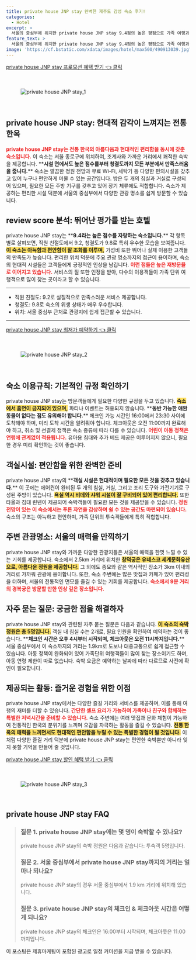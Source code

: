 ```yaml
---
title: private house JNP stay 완벽한 제주도 감성 숙소 후기!
categories:
  - Hotel
excerpt: >
  서울의 중심부에 위치한 private house JNP stay 9.4점의 높은 평점으로 가족 여행과 편안함을 추구하는 이들에게 안성맞춤입니다. 전통 한옥의 매력을 느끼며 현대적인 시설을 경험해보세요!
feature_text: >
  서울의 중심부에 위치한 private house JNP stay 9.4점의 높은 평점으로 가족 여행과 편안함을 추구하는 이들에게 안성맞춤입니다. 전통 한옥의 매력을 느끼며 현대적인 시설을 경험해보세요!
image: 'https://cf.bstatic.com/xdata/images/hotel/max500/490913039.jpg?k=6d725fd0ebdd6825bbc8f3f008a4f943431dd328f06d5f992bc1a95d1598d1d4&o=&hp=1'
---
```


<p><a class="modoo-button" href="https://tinyurl.com/26jsn8tj" rel="nofollow noopener">private house JNP stay 프로모션 혜택 받기 👈 클릭</a></p><br/>
<figure class="image"><img alt="private house JNP stay_1" src="https://cf.bstatic.com/xdata/images/hotel/max1024x768/490913013.jpg?k=2181f5d52aa06569160384ea5b913b674237fd9bdc52a1aa0031e11a902b1da6&amp;o=&amp;hp=1"/></figure><br/>

<h2 id="private_house_description">private house JNP stay: 현대적 감각이 느껴지는 전통 한옥</h2>
<p><b><span style="color: #ee2323;">private house JNP stay는 전통 한국의 아름다움과 현대적인 편리함을 동시에 갖춘 숙소입니다.</span></b> 이 숙소는 서울 종로구에 위치하여, 조계사와 가까운 거리에서 쾌적한 숙박을 제공합니다. **<b>시설 면에서도 높은 점수를부터 청결도까지 모든 부분에서 만족스러움을 줍니다.</b>** 숙소는 깔끔한 정원 전망과 무료 Wi-Fi, 세탁기 등 다양한 편의시설을 갖추고 있어 누구나 편안하게 머물 수 있는 공간입니다. 방은 두 개의 침실과 거실로 구성되어 있으며, 필요한 모든 주방 기구를 갖추고 있어 장기 체류에도 적합합니다. 숙소가 제공하는 편리한 시설 덕분에 서울의 중심부에서 다양한 관광 명소를 쉽게 방문할 수 있습니다.</p>
<h2 id="review_score_analysis">review score 분석: 뛰어난 평가를 받는 호텔</h2>
<p>private house JNP stay는 **<b>9.4라는 높은 점수를 자랑하는 숙소입니다.</b>** 각 항목별로 살펴보면, 직원 친절도에서 9.2, 청결도가 9.8로 특히 우수한 모습을 보여줍니다. <b><span style="background-color: #ffe066;">이 숙소는 아늑함과 편안함이 잘 조화를 이루며,</span></b> 가성비 또한 뛰어나 실제 이용한 고객들의 만족도가 높습니다. 편리한 위치 덕분에 주요 관광 명소까지의 접근이 용이하며, 숙소의 현대적 시설들은 고객들에게 긍정적인 인상을 남깁니다. <b><span style="color: #ee2323;">이런 점들은 높은 재방문율로 이어지고 있습니다.</span></b> 서비스의 질 또한 인정을 받아, 다수의 이용객들이 가족 단위 여행객으로 많이 찾는 곳이라고 할 수 있습니다.</p>
<hr/>
<ul>
<li>직원 친절도: 9.2로 실질적으로 만족스러운 서비스 제공합니다.</li>
<li>청결도: 9.8로 숙소의 위생 상태가 매우 우수합니다.</li>
<li>위치: 서울 중심부 근처로 관광지에 쉽게 접근할 수 있습니다.</li>
</ul>
<hr/>
<p><a class="modoo-button" href="https://tinyurl.com/26jsn8tj" rel="nofollow noopener">private house JNP stay 최저가 예약하기 👈 클릭</a></p><br/>
<figure class="image"><img alt="private house JNP stay_2" src="https://cf.bstatic.com/xdata/images/hotel/max500/490913039.jpg?k=6d725fd0ebdd6825bbc8f3f008a4f943431dd328f06d5f992bc1a95d1598d1d4&amp;o=&amp;hp=1"/></figure><br/>
<h2 id="house_policy">숙소 이용규칙: 기본적인 규정 확인하기</h2>
<p>private house JNP stay는 방문객들에게 필요한 다양한 규정을 두고 있습니다. <b><span style="background-color: #ffe066;">숙소에서 흡연이 금지되어 있으며,</span></b> 파티나 이벤트는 허용되지 않습니다. **<b>동반 가능한 애완동물이 없다는 점도 유의해야 합니다.</b>** 체크인 가능 시간인 16:00에서 23:30 사이에 도착해야 하며, 미리 도착 시간을 알려줘야 합니다. 체크아웃은 오전 11:00까지 완료해야 하고, 취소 및 선결제 정책은 숙소 종류에 따라 다를 수 있습니다. <b><span style="color: #ee2323;">어린이 아동 정책은 연령에 관계없이 적용됩니다.</span></b> 유아용 침대와 추가 베드 제공은 이루어지지 않으니, 필요한 경우 미리 확인하는 것이 좋습니다.</p>
<h2 id="room_features">객실시설: 편안함을 위한 완벽한 준비</h2>
<p>private house JNP stay의 **<b>객실 시설은 현대적이며 필요한 모든 것을 갖추고 있습니다.</b>** 이 곳에는 에어컨이 완비된 두 개의 침실, 거실, 그리고 조리 도구와 가전기기로 구성된 주방이 있습니다. <b><span style="background-color: #ffe066;">욕실 역시 비데와 샤워 시설이 잘 구비되어 있어 편리합니다.</span></b> 또한 타올과 침대 린넨이 제공되어 숙박객들이 필요한 모든 것을 제공받을 수 있습니다. <b><span style="color: #ee2323;">정원 전망이 있는 이 숙소에서는 푸른 자연을 감상하며 쉴 수 있는 공간도 마련되어 있습니다.</span></b> 숙소의 구조는 아늑하고 편안하며, 가족 단위의 투숙객들에게 특히 적합합니다.</p>
<h2 id="nearby_attractions">주변 관광명소: 서울의 매력을 만끽하기</h2>
<p>private house JNP stay와 가까운 다양한 관광지들은 서울의 매력을 한껏 느낄 수 있는 기회를 제공합니다. 숙소에서 2.5km 거리에 위치한 <b><span style="background-color: #ffe066;">창덕궁은 유네스코 세계문화유산으로, 아름다운 정원을 제공합니다.</span></b> 그 외에도 종묘와 같은 역사적인 장소가 3km 이내의 거리로 가까워 관광에 용이합니다. 또한, 숙소 주변에는 많은 맛집과 카페가 있어 편리성을 더하며, 서울의 전통적인 면모를 즐길 수 있는 기회를 제공합니다. <b><span style="color: #ee2323;">숙소에서 9분 거리의 경복궁은 방문할 만한 인상 깊은 장소입니다.</span></b></p>
<h2 id="faq">자주 묻는 질문: 궁금한 점을 해결하자</h2>
<p>private house JNP stay와 관련된 자주 묻는 질문은 다음과 같습니다. <b><span style="background-color: #ffe066;">이 숙소의 숙박 정원은 총 5명입니다.</span></b> 객실 내 침실 수는 2개로, 필요 인원을 확인하여 예약하는 것이 좋습니다. **<b>체크인 시간은 오후 4시부터 시작되며, 체크아웃은 오전 11시까지입니다.</b>** 서울 중심부에서 이 숙소까지의 거리는 1.9km로 도보나 대중교통으로 쉽게 접근할 수 있습니다. 아동 정책이 완화되어 있어 가족단위 여행객들이 많이 찾는 장소이기도 하며, 아동 연령 제한이 따로 없습니다. 숙박 요금은 예약하는 날짜에 따라 다르므로 사전에 확인이 필요합니다.</p>
<h2 id="activities_offered">제공되는 활동: 즐거운 경험을 위한 이점</h2>
<p>private house JNP stay에서는 다양한 즐길 거리와 서비스를 제공하며, 이를 통해 여행의 재미를 더할 수 있습니다. <b><span style="color: #ee2323;">간단한 셀프 요리가 가능하여 가족이나 친구와 함께하는 특별한 저녁시간을 준비할 수 있습니다.</span></b> 숙소 주변에는 여러 맛집과 문화 체험이 가능하여 전통적인 한국의 분위기를 느끼며 오감을 자극하는 활동을 즐길 수 있습니다. <b><span style="background-color: #ffe066;">전통 한옥의 매력을 느끼면서도 현대적인 편안함을 누릴 수 있는 특별한 경험이 될 것입니다.</span></b> 이처럼 다양한 즐길 거리 덕분에 private house JNP stay는 편안한 숙박뿐만 아니라 잊지 못할 기억을 만들어 줄 것입니다.</p>

<p><a class="modoo-button" href="https://tinyurl.com/26jsn8tj" rel="nofollow noopener">private house JNP stay 할인 혜택 받기 👈 클릭</a></p><br>

<figure class="image"><img src="https://cf.bstatic.com/xdata/images/hotel/max500/490913068.jpg?k=4c513c02e7214513db50094f342c1dea4af609641fb92d4f324ed82e59737bea&o=&hp=1" alt="private house JNP stay_3"></figure><br>
<h2 id="private house JNP stay_FAQ">private house JNP stay FAQ</h2>
<div itemscope="" itemtype="https://schema.org/FAQPage"> 
<blockquote> 
<div itemscope="" itemprop="mainEntity" itemtype="https://schema.org/Question"> 
<h3 id="질문_1" itemprop="name">질문 1. private house JNP stay에는 몇 명이 숙박할 수 있나요?</h3> 
<div itemscope="" itemprop="acceptedAnswer" itemtype="https://schema.org/Answer"> 
<span itemprop="text"> 
<p>private house JNP stay의 숙박 정원은 다음과 같습니다: 투숙객 5명입니다.</p> 
</span> 
</div> 
</div> 

<div itemscope="" itemprop="mainEntity" itemtype="https://schema.org/Question"> 
<h3 id="질문_2" itemprop="name">질문 2. 서울 중심부에서 private house JNP stay까지의 거리는 얼마나 되나요?</h3> 
<div itemscope="" itemprop="acceptedAnswer" itemtype="https://schema.org/Answer"> 
<span itemprop="text"> 
<p>private house JNP stay의 경우 서울 중심부에서 1.9 km 거리에 위치해 있습니다.</p> 
</span> 
</div> 
</div> 

<div itemscope="" itemprop="mainEntity" itemtype="https://schema.org/Question"> 
<h3 id="질문_3" itemprop="name">질문 3. private house JNP stay의 체크인 & 체크아웃 시간은 어떻게 되나요?</h3> 
<div itemscope="" itemprop="acceptedAnswer" itemtype="https://schema.org/Answer"> 
<span itemprop="text"> 
<p>private house JNP stay의 체크인은 16:00부터 시작되며, 체크아웃은 11:00까지입니다.</p> 
</span> 
</div> 
</div> 
</blockquote> 
</div><p>이 포스팅은 제휴마케팅이 포함된 광고로 일정 커미션을 지급 받을 수 있습니다.</p>

